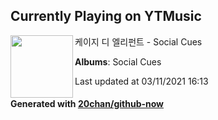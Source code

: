 ## Currently Playing on YTMusic

[<img align="left" width="100" src="https://lh3.googleusercontent.com/oWapJUkANkcHAHkSLTrrTp5Di6DrMFjaGQ7s1W4YKFK37F1g_kzAvgGHeSxC_SrgUCU--_DswLjutcA">](https://music.youtube.com/watch?v=YBlUcqOKheg)

케이지 디 엘리펀트 - Social Cues

**Albums**: Social Cues

Last updated at 03/11/2021 16:13

#### Generated with [20chan/github-now](https://github.com/20chan/github-now)


<!--
**20chan/20chan** is a ✨ _special_ ✨ repository because its `README.md` (this file) appears on your GitHub profile.

Here are some ideas to get you started:

- 🔭 I’m currently working on ...
- 🌱 I’m currently learning ...
- 👯 I’m looking to collaborate on ...
- 🤔 I’m looking for help with ...
- 💬 Ask me about ...
- 📫 How to reach me: ...
- 😄 Pronouns: ...
- ⚡ Fun fact: ...
-->
